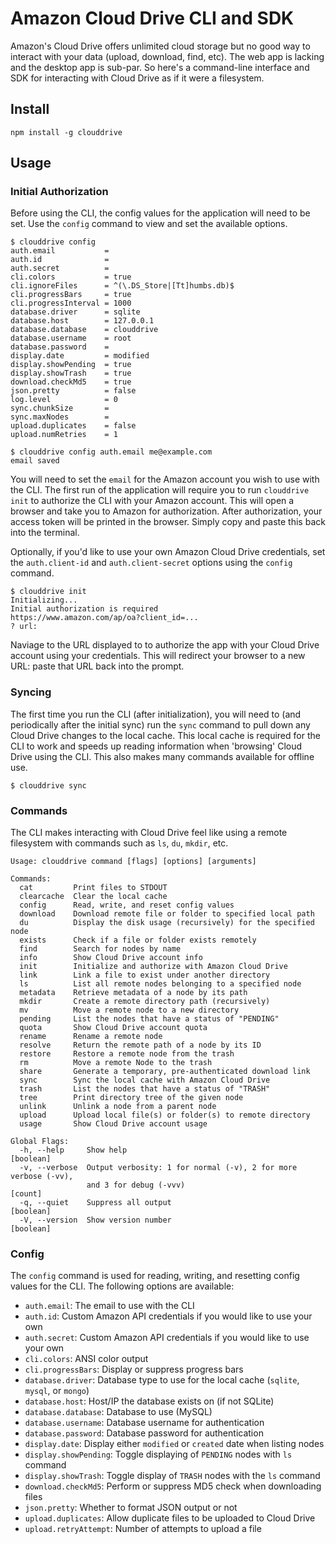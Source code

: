 # Amazon Cloud Drive CLI and SDK

Amazon's Cloud Drive offers unlimited cloud storage but no good way to interact with your data (upload, download, find, etc). The web app is lacking and the desktop app is sub-par. So here's a command-line interface and SDK for interacting with Cloud Drive as if it were a filesystem.

## Install

```
npm install -g clouddrive
```

## Usage

### Initial Authorization

Before using the CLI, the config values for the application will need to be set. Use the `config` command to view and set the available options.

```
$ clouddrive config
auth.email           =
auth.id              =
auth.secret          =
cli.colors           = true
cli.ignoreFiles      = ^(\.DS_Store|[Tt]humbs.db)$
cli.progressBars     = true
cli.progressInterval = 1000
database.driver      = sqlite
database.host        = 127.0.0.1
database.database    = clouddrive
database.username    = root
database.password    =
display.date         = modified
display.showPending  = true
display.showTrash    = true
download.checkMd5    = true
json.pretty          = false
log.level            = 0
sync.chunkSize       =
sync.maxNodes        =
upload.duplicates    = false
upload.numRetries    = 1

$ clouddrive config auth.email me@example.com
email saved
```

You will need to set the `email` for the Amazon account you wish to use with the CLI. The first run of the application will require you to run `clouddrive init` to authorize the CLI with your Amazon account. This will open a browser and take you to Amazon for authorization. After authorization, your access token will be printed in the browser. Simply copy and paste this back into the terminal.

Optionally, if you'd like to use your own Amazon Cloud Drive credentials, set the `auth.client-id` and `auth.client-secret` options using the `config` command.

```
$ clouddrive init
Initializing...
Initial authorization is required
https://www.amazon.com/ap/oa?client_id=...
? url:
```

Naviage to the URL displayed to to authorize the app with your Cloud Drive account using your credentials. This will redirect your browser to a new URL: paste that URL back into the prompt.

### Syncing

The first time you run the CLI (after initialization), you will need to (and periodically after the initial sync) run the `sync` command to pull down any Cloud Drive changes to the local cache. This local cache is required for the CLI to work and speeds up reading information when 'browsing' Cloud Drive using the CLI. This also makes many commands available for offline use.

```
$ clouddrive sync
```

### Commands

The CLI makes interacting with Cloud Drive feel like using a remote filesystem with commands such as `ls`, `du`, `mkdir`, etc.

```
Usage: clouddrive command [flags] [options] [arguments]

Commands:
  cat         Print files to STDOUT
  clearcache  Clear the local cache
  config      Read, write, and reset config values
  download    Download remote file or folder to specified local path
  du          Display the disk usage (recursively) for the specified node
  exists      Check if a file or folder exists remotely
  find        Search for nodes by name
  info        Show Cloud Drive account info
  init        Initialize and authorize with Amazon Cloud Drive
  link        Link a file to exist under another directory
  ls          List all remote nodes belonging to a specified node
  metadata    Retrieve metadata of a node by its path
  mkdir       Create a remote directory path (recursively)
  mv          Move a remote node to a new directory
  pending     List the nodes that have a status of "PENDING"
  quota       Show Cloud Drive account quota
  rename      Rename a remote node
  resolve     Return the remote path of a node by its ID
  restore     Restore a remote node from the trash
  rm          Move a remote Node to the trash
  share       Generate a temporary, pre-authenticated download link
  sync        Sync the local cache with Amazon Cloud Drive
  trash       List the nodes that have a status of "TRASH"
  tree        Print directory tree of the given node
  unlink      Unlink a node from a parent node
  upload      Upload local file(s) or folder(s) to remote directory
  usage       Show Cloud Drive account usage

Global Flags:
  -h, --help     Show help                                             [boolean]
  -v, --verbose  Output verbosity: 1 for normal (-v), 2 for more verbose (-vv),
                 and 3 for debug (-vvv)                                  [count]
  -q, --quiet    Suppress all output                                   [boolean]
  -V, --version  Show version number                                   [boolean]
```

### Config

The `config` command is used for reading, writing, and resetting config values for the CLI. The following options are available:
- `auth.email`: The email to use with the CLI
- `auth.id`: Custom Amazon API credentials if you would like to use your own
- `auth.secret`: Custom Amazon API credentials if you would like to use your own
- `cli.colors`: ANSI color output
- `cli.progressBars`: Display or suppress progress bars
- `database.driver`: Database type to use for the local cache (`sqlite`, `mysql`, or `mongo`)
- `database.host`: Host/IP the database exists on (if not SQLite)
- `database.database`: Database to use (MySQL)
- `database.username`: Database username for authentication
- `database.password`: Database password for authentication
- `display.date`: Display either `modified` or `created` date when listing nodes
- `display.showPending`: Toggle displaying of `PENDING` nodes with `ls` command
- `display.showTrash`: Toggle display of `TRASH` nodes with the `ls` command
- `download.checkMd5`: Perform or suppress MD5 check when downloading files
- `json.pretty`: Whether to format JSON output or not
- `upload.duplicates`: Allow duplicate files to be uploaded to Cloud Drive
- `upload.retryAttempt`: Number of attempts to upload a file
